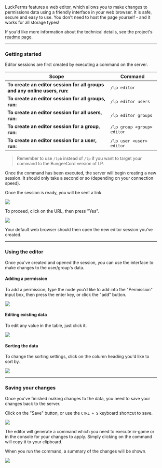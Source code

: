 LuckPerms features a web editor, which allows you to make changes to permissions data using a friendly interface in your web browser. It is safe, secure and easy to use. You don't need to host the page yourself - and it works for all storage types!

If you'd like more information about the technical details, see the project's [readme page](https://github.com/lucko/LuckPermsWeb/blob/master/editor/README.md).

___

### Getting started

Editor sessions are first created by executing a command on the server.


| Scope                                                                     | Command                    |
|---------------------------------------------------------------------------|----------------------------|
| **To create an editor session for all groups and any online users, run:** | `/lp editor`               |
| **To create an editor session for all groups, run:**                      | `/lp editor users`         |
| **To create an editor session for all users, run:**                       | `/lp editor groups`        |
| **To create an editor session for a group, run:**                         | `/lp group <group> editor` |
| **To create an editor session for a user, run:**                          | `/lp user <user> editor`   |

> Remember to use `/lpb` instead of `/lp` if you want to target your command to the BungeeCord version of LP.

Once the command has been executed, the server will begin creating a new session. It should only take a second or so (depending on your connection speed).

Once the session is ready, you will be sent a link.

![](https://i.imgur.com/fvNzH9B.png)

To proceed, click on the URL, then press "Yes".

![](https://i.imgur.com/qGiG2cl.png)

Your default web browser should then open the new editor session you've created.

___

### Using the editor

Once you've created and opened the session, you can use the interface to make changes to the user/group's data.

#### Adding a permission

To add a permission, type the node you'd like to add into the "Permission" input box, then press the enter key, or click the "add" button.

![](https://giant.gfycat.com/TerrificAccomplishedIndusriverdolphin.gif)

#### Editing existing data

To edit any value in the table, just click it.

![](https://giant.gfycat.com/FirmLightheartedAddax.gif)

#### Sorting the data

To change the sorting settings, click on the column heading you'd like to sort by.

![](https://giant.gfycat.com/PastFinishedCougar.gif)

___

### Saving your changes

Once you've finished making changes to the data, you need to save your changes back to the server.

Click on the "Save" button, or use the `CTRL + S` keyboard shortcut to save.

![](https://giant.gfycat.com/NegativeIncompleteCougar.gif)

The editor will generate a command which you need to execute in-game or in the console for your changes to apply. Simply clicking on the command will copy it to your clipboard.

When you run the command, a summary of the changes will be shown.

![](https://i.imgur.com/dXbpjQ9.png)